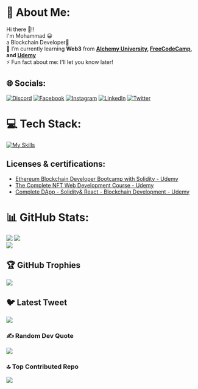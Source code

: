 # 💫 About Me:

Hi there 👋!!<br>I'm Mohammad 😀<br>a Blockchain Developer🥳<br>🌱 I’m currently learning **Web3** from **[Alchemy University](https://university.alchemy.com/home), [FreeCodeCamp](https://www.youtube.com/watch?v=gyMwXuJrbJQ), and [Udemy](https://www.udemy.com/)**<br>⚡ Fun fact about me: I'll let you know later!

## 🌐 Socials:

[![Discord](https://img.shields.io/badge/Discord-%237289DA.svg?logo=discord&logoColor=white)](https://discord.gg/#4488) [![Facebook](https://img.shields.io/badge/Facebook-%231877F2.svg?logo=Facebook&logoColor=white)](https://facebook.com/https://web.facebook.com/mohammed.alasly.1/) [![Instagram](https://img.shields.io/badge/Instagram-%23E4405F.svg?logo=Instagram&logoColor=white)](https://instagram.com/mohammad_alasli) [![LinkedIn](https://img.shields.io/badge/LinkedIn-%230077B5.svg?logo=linkedin&logoColor=white)]([https://linkedin.com/in/https://www.linkedin.com/in/mohammedalasli/](https://www.linkedin.com/in/mohammedalasli/)) [![Twitter](https://img.shields.io/badge/Twitter-%231DA1F2.svg?logo=Twitter&logoColor=white)](https://twitter.com/mohamad_alasli)

# 💻 Tech Stack:

[![My Skills](https://skillicons.dev/icons?i=solidity,js,react,tailwind,bootstrap,nodejs,nextjs,html,css,git)](https://skillicons.dev)

## Licenses & certifications:
- [Ethereum Blockchain Developer Bootcamp with Solidity - Udemy](https://www.udemy.com/certificate/UC-1f885659-c724-4046-bcce-93e3a8c3b225/)
- [The Complete NFT Web Development Course - Udemy](https://www.udemy.com/certificate/UC-835725bf-d93e-4670-8e3d-081e9b873864/)
- [Complete DApp - Solidity& React - Blockchain Development - Udemy](https://www.udemy.com/certificate/UC-24b8f495-169e-4cb5-936a-c9fa93c191f6/)

# 📊 GitHub Stats:

![](https://github-readme-stats.vercel.app/api?username=mohammedalasly&theme=vue-dark&hide_border=false&include_all_commits=false&count_private=false)
![](https://github-readme-streak-stats.herokuapp.com/?user=mohammedalasly&theme=vue-dark&hide_border=false)<br/>
![](https://github-readme-stats.vercel.app/api/top-langs/?username=mohammedalasly&theme=vue-dark&hide_border=false&include_all_commits=false&count_private=false&layout=compact)

## 🏆 GitHub Trophies

![](https://github-profile-trophy.vercel.app/?username=mohammedalasly&theme=nord&no-frame=false&no-bg=false&margin-w=4)

## 🐦 Latest Tweet

[![](https://gtce.itsvg.in/api?username=mohamad_alasli)](https://github.com/VishwaGauravIn/github-twitter-card-embed)

### ✍️ Random Dev Quote

![](https://quotes-github-readme.vercel.app/api?type=horizontal&theme=radical)

### 🔝 Top Contributed Repo

![](https://github-contributor-stats.vercel.app/api?username=mohammedalasly&limit=5&theme=tokyonight&combine_all_yearly_contributions=true)
